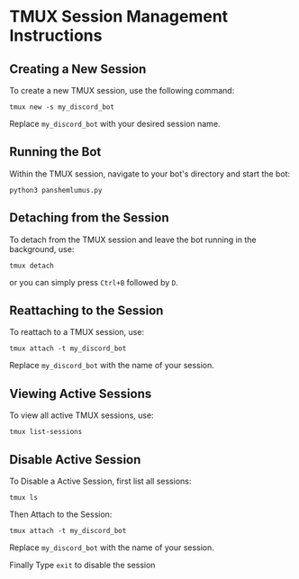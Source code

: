 
# TMUX Session Management Instructions

## Creating a New Session
To create a new TMUX session, use the following command:
```
tmux new -s my_discord_bot
```
Replace `my_discord_bot` with your desired session name.

## Running the Bot
Within the TMUX session, navigate to your bot's directory and start the bot:
```
python3 panshemlumus.py
```

## Detaching from the Session
To detach from the TMUX session and leave the bot running in the background, use:
```
tmux detach
```
or you can simply press `Ctrl+B` followed by `D`.

## Reattaching to the Session
To reattach to a TMUX session, use:
```
tmux attach -t my_discord_bot
```
Replace `my_discord_bot` with the name of your session.

## Viewing Active Sessions
To view all active TMUX sessions, use:
```
tmux list-sessions
```
## Disable Active Session
To Disable a Active Session, first list all sessions:
```
tmux ls
```
Then Attach to the Session:
```
tmux attach -t my_discord_bot
```
Replace `my_discord_bot` with the name of your session.

Finally Type `exit` to disable the session